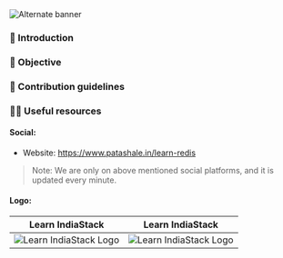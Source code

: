 <picture>
  <source media="(prefers-color-scheme: dark)" srcset="https://github.com/patashale/learn-indiastack/assets/68323012/62f28aaf-c80c-49e3-8abe-06d2bb515cd9">
  <source media="(prefers-color-scheme: light)" srcset="https://github.com/patashale/learn-indiastack/assets/68323012/62f28aaf-c80c-49e3-8abe-06d2bb515cd9">
  <img alt="Alternate banner" src="https://github.com/patashale/learn-indiastack/assets/68323012/62f28aaf-c80c-49e3-8abe-06d2bb515cd9">
</picture>

### 👋 Introduction



### 🎯 Objective



### 🌈 Contribution guidelines



### 👩‍💻 Useful resources

#### Social:
  - Website: https://www.patashale.in/learn-redis

> Note: We are only on above mentioned social platforms, and it is updated every minute.

#### Logo:

   Learn IndiaStack | Learn IndiaStack
  :-------------------------:|:-------------------------:
 ![Learn IndiaStack Logo](https://github.com/patashale/learn-indiastack/assets/68323012/66cf0707-e8f2-4b1a-bf8e-a44a80f4affb)| ![Learn IndiaStack Logo](https://github.com/patashale/learn-indiastack/assets/68323012/66cf0707-e8f2-4b1a-bf8e-a44a80f4affb)
